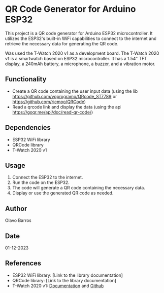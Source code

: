 # QR Code Generator for Arduino ESP32

This project is a QR code generator for Arduino ESP32 microcontroller. It utilizes the ESP32's built-in WiFi capabilities to connect to the internet and retrieve the necessary data for generating the QR code.

Was used the T-Watch 2020 v1 as a development board. The T-Watch 2020 v1 is a smartwatch based on ESP32 microcontroller. It has a 1.54" TFT display, a 240mAh battery, a microphone, a buzzer, and a vibration motor.

## Functionality

- Create a QR code containing the user input data (using the lib https://github.com/yoprogramo/QRcode_ST7789 or https://github.com/ricmoo/QRCode)
- Read a qrcode link and display the data (using the api  https://goqr.me/api/doc/read-qr-code/)

## Dependencies

- ESP32 WiFi library
- QRCode library
- T-Watch 2020 v1

## Usage

1. Connect the ESP32 to the internet.
2. Run the code on the ESP32.
3. The code will generate a QR code containing the necessary data.
4. Display or use the generated QR code as needed.

## Author

Olavo Barros

## Date

01-12-2023

## References

- ESP32 WiFi library: [Link to the library documentation]
- QRCode library: [Link to the library documentation]
- T-Watch 2020 v1: [Documentation](https://t-watch-document-en.readthedocs.io/en/latest/introduction/product/2020.html) and [Github](https://github.com/Xinyuan-LilyGO/TTGO_TWatch_Library)

